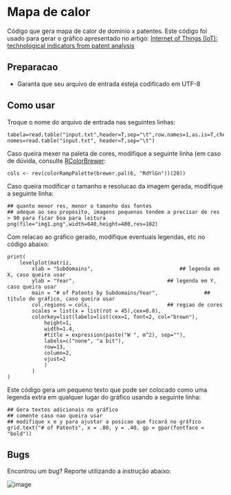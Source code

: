 # Mapa de calor

Código que gera mapa de calor de dominio x patentes. Este código foi usado para gerar o gráfico apresentado no artigo: <a href="http://www.icieom.org/proceedings.asp" target="_blank">Internet of Things (IoT): technological indicators from patent analysis</a>

## Preparacao

- Garanta que seu arquivo de entrada esteja codificado em UTF-8

## Como usar

Troque o nome do arquivo de entrada nas seguintes linhas:

```
tabela=read.table("input.txt",header=T,sep="\t",row.names=1,as.is=T,check.names=FALSE)
nomes=read.table("input.txt", header=T,sep="\t")
```

Caso queira mexer na paleta de cores, modifique a seguinte linha (em caso de dúvida, consulte [RColorBrewer](https://moderndata.plot.ly/create-colorful-graphs-in-r-with-rcolorbrewer-and-plotly/):

```
cols <- rev(colorRampPalette(brewer.pal(6, "RdYlGn"))(20))
```

Caso queira modificar o tamanho e resolucao da imagem gerada, modifique a seguinte linha:

```
## quanto menor res, menor o tamanho das fontes
## adeque ao seu propósito, imagens pequenas tendem a precisar de res > 90 para ficar boa para leitura
png(file="img1.png",width=640,height=480,res=102)
```

Com relacao ao gráfico gerado, modifique eventuais legendas, etc no código abaixo:

```
print(
	levelplot(matriz,
		xlab = "Subdomains",							## legenda em X, caso queira usar
		ylab = "Year",								## legenda em Y, caso queira usar
		main = "# of Patents by Subdomains/Year",				## título do gráfico, caso queira usar
		col.regions = cols,							## regiao de cores 
		scales = list(x = list(rot = 45),cex=0.8),
		colorkey=list(labels=list(cex=1, font=2, col="brown"),
			height=1, 
			width=1.4,
			#title = expression(paste("W ", m^2), sep=""),
			labels=c("none", "a bit"),
			row=13, 
			column=2, 
			vjust=2
			)  
		)
)
```

Este código gera um pequeno texto que pode ser colocado como uma legenda extra em qualquer lugar do gráfico usando a seguinte linha:

```
## Gera textos adicionais no gráfico
## comente caso nao queira usar
## modifique x e y para ajustar a posicao que ficará no gráfico
grid.text("# of Patents", x = .80, y = .40, gp = gpar(fontface = "bold"))
```

## Bugs

Encontrou um bug? Reporte utilizando a instrução abaixo:

![image](https://user-images.githubusercontent.com/1641686/58602781-80c14100-8264-11e9-840b-d88ebdd64df0.png)

